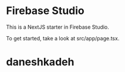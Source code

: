 # Firebase Studio

This is a NextJS starter in Firebase Studio.

To get started, take a look at src/app/page.tsx.
# daneshkadeh

